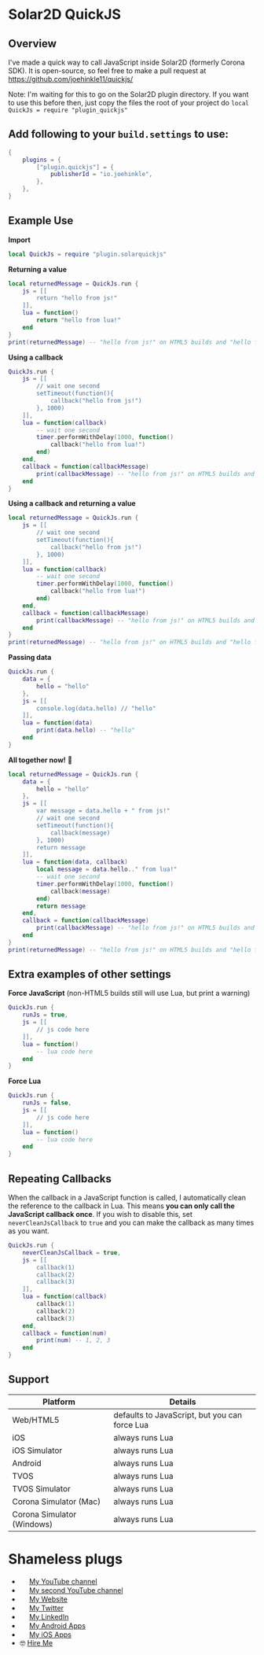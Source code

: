 # Solar2D QuickJS

## Overview

I've made a quick way to call JavaScript inside Solar2D (formerly Corona SDK). It is open-source, so feel free to make a pull request at https://github.com/joehinkle11/quickjs/

Note: I'm waiting for this to go on the Solar2D plugin directory. If you want to use this before then, just copy the files the root of your project do `local QuickJs = require "plugin_quickjs"`

## Add following to your `build.settings` to use:

```lua
{
    plugins = {
        ["plugin.quickjs"] = {
            publisherId = "io.joehinkle",
        },
    },
}
```

## Example Use

**Import**

```lua
local QuickJs = require "plugin.solarquickjs"
```

**Returning a value**

```lua
local returnedMessage = QuickJs.run {
    js = [[
        return "hello from js!"
    ]],
    lua = function()
        return "hello from lua!"
    end
}
print(returnedMessage) -- "hello from js!" on HTML5 builds and "hello from lua!" on all other builds
```

**Using a callback**

```lua
QuickJs.run {
    js = [[
        // wait one second
        setTimeout(function(){
            callback("hello from js!")
        }, 1000)
    ]],
    lua = function(callback)
        -- wait one second
        timer.performWithDelay(1000, function()
            callback("hello from lua!")
        end)
    end,
    callback = function(callbackMessage)
        print(callbackMessage) -- "hello from js!" on HTML5 builds and "hello from lua!" on all other builds
    end
}
```

**Using a callback and returning a value**

```lua
local returnedMessage = QuickJs.run {
    js = [[
        // wait one second
        setTimeout(function(){
            callback("hello from js!")
        }, 1000)
    ]],
    lua = function(callback)
        -- wait one second
        timer.performWithDelay(1000, function()
            callback("hello from lua!")
        end)
    end,
    callback = function(callbackMessage)
        print(callbackMessage) -- "hello from js!" on HTML5 builds and "hello from lua!" on all other builds
    end
}
print(returnedMessage) -- "hello from js!" on HTML5 builds and "hello from lua!" on all other builds
```

**Passing data**

```lua
QuickJs.run {
    data = {
        hello = "hello"
    },
    js = [[
        console.log(data.hello) // "hello"
    ]],
    lua = function(data)
        print(data.hello) -- "hello"
    end
}
```

**All together now!** 🎉

```lua
local returnedMessage = QuickJs.run {
    data = {
        hello = "hello"
    },
    js = [[
        var message = data.hello + " from js!"
        // wait one second
        setTimeout(function(){
            callback(message)
        }, 1000)
        return message
    ]],
    lua = function(data, callback)
        local message = data.hello.." from lua!"
        -- wait one second
        timer.performWithDelay(1000, function()
            callback(message)
        end)
        return message
    end,
    callback = function(callbackMessage)
        print(callbackMessage) -- "hello from js!" on HTML5 builds and "hello from lua!" on all other builds
    end
}
print(returnedMessage) -- "hello from js!" on HTML5 builds and "hello from lua!" on all other builds
```


## Extra examples of other settings

**Force JavaScript** (non-HTML5 builds still will use Lua, but print a warning)

```lua
QuickJs.run {
    runJs = true,
    js = [[
        // js code here
    ]],
    lua = function()
        -- lua code here
    end
}
```

**Force Lua**

```lua
QuickJs.run {
    runJs = false,
    js = [[
        // js code here
    ]],
    lua = function()
        -- lua code here
    end
}
```

## Repeating Callbacks

When the callback in a JavaScript function is called, I automatically clean the reference to the callback in Lua. This means **you can only call the JavaScript callback once**. If you wish to disable this, set `neverCleanJsCallback` to `true` and you can make the callback as many times as you want.

```lua
QuickJs.run {
    neverCleanJsCallback = true,
    js = [[
        callback(1)
        callback(2)
        callback(3)
    ]],
    lua = function(callback)
        callback(1)
        callback(2)
        callback(3)
    end,
    callback = function(num)
        print(num) -- 1, 2, 3
    end
}
```


## Support

| Platform | Details |
| ------------------- | -------- |
| Web/HTML5 | defaults to JavaScript, but you can force Lua |
| iOS | always runs Lua |
| iOS Simulator | always runs Lua |
| Android | always runs Lua |
| TVOS | always runs Lua |
| TVOS Simulator | always runs Lua |
| Corona Simulator (Mac) | always runs Lua |
| Corona Simulator (Windows) | always runs Lua |

# Shameless plugs

* <img src="https://cdnjs.cloudflare.com/ajax/libs/webicons/2.0.0/webicons/webicon-youtube-s.png" width="15"> [My YouTube channel](https://www.youtube.com/channel/UCje9o1NPdBs0vhPp7AEgWvg)
* <img src="https://cdnjs.cloudflare.com/ajax/libs/webicons/2.0.0/webicons/webicon-youtube-s.png" width="15"> [My second YouTube channel](https://www.youtube.com/channel/UC5aSLB42ZZIDtQXrZgnS1iA)
* <img src="https://www.joehinkle.io/favicon192x192.png" width="15"> [My Website](https://www.joehinkle.io/)
* <img src="https://cdnjs.cloudflare.com/ajax/libs/webicons/2.0.0/webicons/webicon-twitter-s.png" width="15"> [My Twitter](https://twitter.com/joehink95)
* <img src="https://cdnjs.cloudflare.com/ajax/libs/webicons/2.0.0/webicons/webicon-linkedin-s.png" width="15"> [My LinkedIn](https://www.linkedin.com/in/joehinkle11/)
* <img src="https://cdnjs.cloudflare.com/ajax/libs/webicons/2.0.0/webicons/webicon-android-s.png" width="15"> [My Android Apps](https://play.google.com/store/apps/dev?id=6380399300644608862)
* <img src="https://cdnjs.cloudflare.com/ajax/libs/webicons/2.0.0/webicons/webicon-apple-s.png" width="15"> [My iOS Apps](https://apps.apple.com/us/developer/joseph-hinkle/id916334630)
* 🤓 [Hire Me](https://www.joehinkle.io/services)
